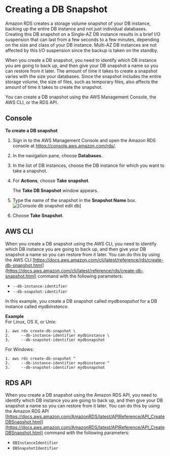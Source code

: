 # Creating a DB Snapshot<a name="USER_CreateSnapshot"></a>

Amazon RDS creates a storage volume snapshot of your DB instance, backing up the entire DB instance and not just individual databases\. Creating this DB snapshot on a Single\-AZ DB instance results in a brief I/O suspension that can last from a few seconds to a few minutes, depending on the size and class of your DB instance\. Multi\-AZ DB instances are not affected by this I/O suspension since the backup is taken on the standby\. 

When you create a DB snapshot, you need to identify which DB instance you are going to back up, and then give your DB snapshot a name so you can restore from it later\. The amount of time it takes to create a snapshot varies with the size your databases\. Since the snapshot includes the entire storage volume, the size of files, such as temporary files, also affects the amount of time it takes to create the snapshot\. 

You can create a DB snapshot using the AWS Management Console, the AWS CLI, or the RDS API\.

## Console<a name="USER_CreateSnapshot.CON"></a>

**To create a DB snapshot**

1. Sign in to the AWS Management Console and open the Amazon RDS console at [https://console\.aws\.amazon\.com/rds/](https://console.aws.amazon.com/rds/)\.

1. In the navigation pane, choose **Databases**\.

1. In the list of DB instances, choose the DB instance for which you want to take a snapshot\.

1. For **Actions**, choose **Take snapshot**\.

   The **Take DB Snapshot** window appears\.

1. Type the name of the snapshot in the **Snapshot Name** box\.  
![\[Console db snapshot edit db\]](http://docs.aws.amazon.com/AmazonRDS/latest/UserGuide/images/DBSnapshot.png)

1. Choose **Take Snapshot**\.

## AWS CLI<a name="USER_CreateSnapshot.CLI"></a>

When you create a DB snapshot using the AWS CLI, you need to identify which DB instance you are going to back up, and then give your DB snapshot a name so you can restore from it later\. You can do this by using the AWS CLI [https://docs.aws.amazon.com/cli/latest/reference/rds/create-db-snapshot.html](https://docs.aws.amazon.com/cli/latest/reference/rds/create-db-snapshot.html) command with the following parameters:
+ `--db-instance-identifier`
+ `--db-snapshot-identifier`

In this example, you create a DB snapshot called *mydbsnapshot* for a DB instance called *mydbinstance*\.

**Example**  
For Linux, OS X, or Unix:  

```
1. aws rds create-db-snapshot \
2.     --db-instance-identifier mydbinstance \
3.     --db-snapshot-identifier mydbsnapshot
```
For Windows:  

```
1. aws rds create-db-snapshot ^
2.     --db-instance-identifier mydbinstance ^
3.     --db-snapshot-identifier mydbsnapshot
```

## RDS API<a name="USER_CreateSnapshot.API"></a>

When you create a DB snapshot using the Amazon RDS API, you need to identify which DB instance you are going to back up, and then give your DB snapshot a name so you can restore from it later\. You can do this by using the Amazon RDS API [https://docs.aws.amazon.com/AmazonRDS/latest/APIReference/API_CreateDBSnapshot.html](https://docs.aws.amazon.com/AmazonRDS/latest/APIReference/API_CreateDBSnapshot.html) command with the following parameters:
+ `DBInstanceIdentifier`
+ `DBSnapshotIdentifier`